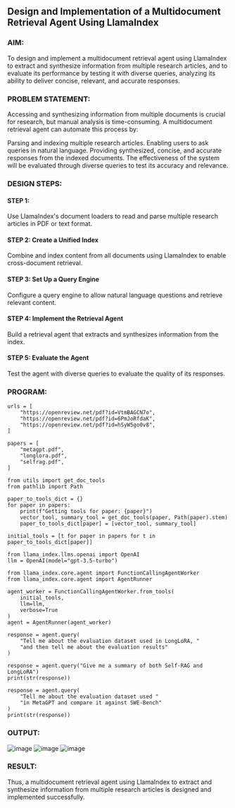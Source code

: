 ## Design and Implementation of a Multidocument Retrieval Agent Using LlamaIndex

### AIM:
To design and implement a multidocument retrieval agent using LlamaIndex to extract and synthesize information from multiple research articles, and to evaluate its performance by testing it with diverse queries, analyzing its ability to deliver concise, relevant, and accurate responses.

### PROBLEM STATEMENT:
Accessing and synthesizing information from multiple documents is crucial for research, but manual analysis is time-consuming. A multidocument retrieval agent can automate this process by:

Parsing and indexing multiple research articles.
Enabling users to ask queries in natural language.
Providing synthesized, concise, and accurate responses from the indexed documents.
The effectiveness of the system will be evaluated through diverse queries to test its accuracy and relevance.

### DESIGN STEPS:

#### STEP 1:

Use LlamaIndex's document loaders to read and parse multiple research articles in PDF or text format.

#### STEP 2: Create a Unified Index
Combine and index content from all documents using LlamaIndex to enable cross-document retrieval.

#### STEP 3: Set Up a Query Engine
Configure a query engine to allow natural language questions and retrieve relevant content.

#### STEP 4: Implement the Retrieval Agent
Build a retrieval agent that extracts and synthesizes information from the index.

#### STEP 5: Evaluate the Agent
Test the agent with diverse queries to evaluate the quality of its responses.

### PROGRAM:
```
urls = [
    "https://openreview.net/pdf?id=VtmBAGCN7o",
    "https://openreview.net/pdf?id=6PmJoRfdaK",
    "https://openreview.net/pdf?id=hSyW5go0v8",
]

papers = [
    "metagpt.pdf",
    "longlora.pdf",
    "selfrag.pdf",
]

from utils import get_doc_tools
from pathlib import Path

paper_to_tools_dict = {}
for paper in papers:
    print(f"Getting tools for paper: {paper}")
    vector_tool, summary_tool = get_doc_tools(paper, Path(paper).stem)
    paper_to_tools_dict[paper] = [vector_tool, summary_tool]

initial_tools = [t for paper in papers for t in paper_to_tools_dict[paper]]

from llama_index.llms.openai import OpenAI
llm = OpenAI(model="gpt-3.5-turbo")

from llama_index.core.agent import FunctionCallingAgentWorker
from llama_index.core.agent import AgentRunner

agent_worker = FunctionCallingAgentWorker.from_tools(
    initial_tools, 
    llm=llm, 
    verbose=True
)
agent = AgentRunner(agent_worker)

response = agent.query(
    "Tell me about the evaluation dataset used in LongLoRA, "
    "and then tell me about the evaluation results"
)

response = agent.query("Give me a summary of both Self-RAG and LongLoRA")
print(str(response))

response = agent.query(
    "Tell me about the evaluation dataset used "
    "in MetaGPT and compare it against SWE-Bench"
)
print(str(response))
```

### OUTPUT:
![image](https://github.com/user-attachments/assets/7601e7b4-477c-4cfa-9e6a-8640845cdbf3)
![image](https://github.com/user-attachments/assets/2baab468-ab19-4081-ba49-ec043fb3ee99)
![image](https://github.com/user-attachments/assets/408f8a69-af72-4608-a8d7-0ba853cb2a2d)










### RESULT:
Thus, a multidocument retrieval agent using LlamaIndex to extract and synthesize information from multiple research articles is designed and implemented successfully.
